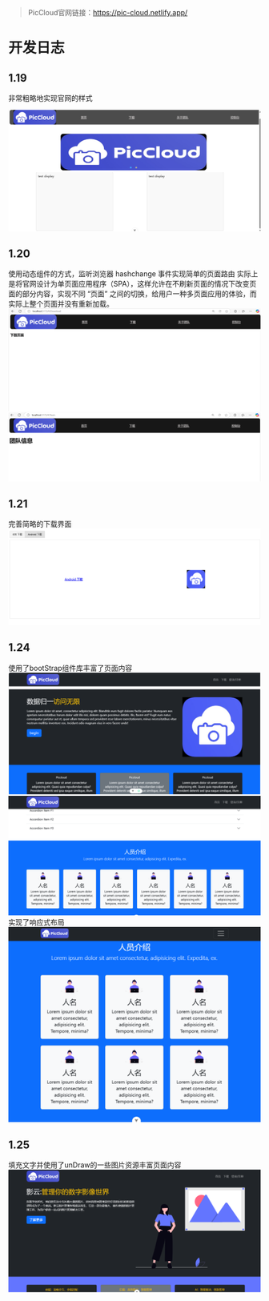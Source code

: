 > PicCloud官网链接：https://pic-cloud.netlify.app/

# 开发日志

## 1.19 

非常粗略地实现官网的样式

![alt text](readme_image/image.png)

## 1.20 

使用动态组件的方式，监听浏览器 hashchange 事件实现简单的页面路由
实际上是将官网设计为单页面应用程序（SPA），这样允许在不刷新页面的情况下改变页面的部分内容，实现不同 “页面” 之间的切换，给用户一种多页面应用的体验，而实际上整个页面并没有重新加载。
![alt text](readme_image/image-1.png)
![alt text](readme_image/image-2.png)

## 1.21 

完善简略的下载界面
![alt text](readme_image/image-3.png)

## 1.24 

使用了bootStrap组件库丰富了页面内容
![alt text](readme_image/image-4.png)
![alt text](readme_image/image-5.png)
实现了响应式布局
![alt text](readme_image/image-6.png)

## 1.25 

填充文字并使用了unDraw的一些图片资源丰富页面内容
![alt text](readme_image/image-7.png)